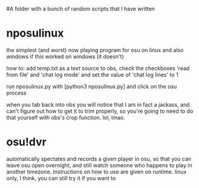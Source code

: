 #A folder with a bunch of random scripts that I have written


# nposulinux
the simplest (and worst) now playing program for osu on linux and also windows if this worked on windows (it doesn't)

how to: add temp.txt as a text source to obs, check the checkboxes 'read from file' and 'chat log mode' and set the value of 'chat log lines' to 1

run nposulinux.py with
[python3 nposulinux.py]
and click on the osu process

when you tab back into obs you will notice that I am in fact a jackass, and can't figure out how to get it to trim properly, so you're going to need to do that yourself with obs's crop function. lol, lmao.

# osu!dvr 
automatically spectates and records a given player in osu, so that you can leave osu open overnight, and still watch someone who happens to play in another timezone. Instructions on how to use are given on runtime.
linux only, I think, you can still try it if you want to
